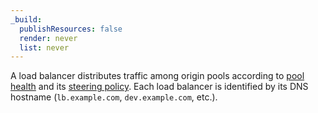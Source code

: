 ```yaml
---
_build:
  publishResources: false
  render: never
  list: never
---
```


A load balancer distributes traffic among origin pools according to [pool health](/load-balancing/understand-basics/health-details/) and its [steering policy](/load-balancing/understand-basics/traffic-steering/steering-policies/). Each load balancer is identified by its DNS hostname (`lb.example.com`, `dev.example.com`, etc.).
